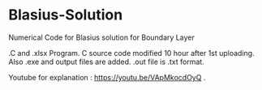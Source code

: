 # Blasius-Solution
Numerical Code for Blasius solution for Boundary Layer

.C and .xlsx Program.
C source code modified 10 hour after 1st uploading.  
Also .exe and output files are added.
.out file is .txt format. 

Youtube for explanation :
   https://youtu.be/VApMkocdOyQ
.
